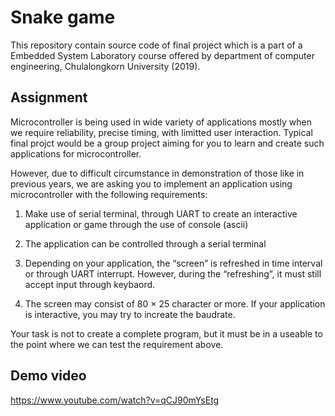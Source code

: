 # Snake game
This repository contain source code of final project which is a part of a Embedded System Laboratory course offered by department of computer engineering, Chulalongkorn University (2019).

## Assignment

  Microcontroller is being used in wide variety of applications mostly when we require reliability, precise timing,
with limitted user interaction. Typical final projct would be a group project aiming for you to learn and
create such applications for microcontroller.

  However, due to difficult circumstance in demonstration of those like in previous years, we are asking
you to implement an application using microcontroller with the following requirements:

1. Make use of serial terminal, through UART to create an interactive application or game through the
use of console (ascii)

2. The application can be controlled through a serial terminal

3. Depending on your application, the “screen” is refreshed in time interval or through UART interrupt.
However, during the “refreshing”, it must still accept input through keybaord.

4. The screen may consist of 80 × 25 character or more. If your application is interactive, you may try to
increate the baudrate.

Your task is not to create a complete program, but it must be in a useable to the point where we can
test the requirement above.

## Demo video
https://www.youtube.com/watch?v=qCJ90mYsEtg
